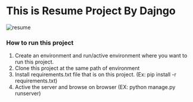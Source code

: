# This is Resume Project By Dajngo

![resume](https://user-images.githubusercontent.com/20764328/123199815-66083780-d4d1-11eb-9c3e-6b3a16e8ccf9.PNG)

### How to run this project
1. Create an environment and run/active environment where you want to run this project.
2. Clone this project at the same path of environment
3. Install requirements.txt file that is on this project. (Ex: pip install -r requirements.txt)
4. Active the server and browse on browser (EX: python manage.py runserver) 
